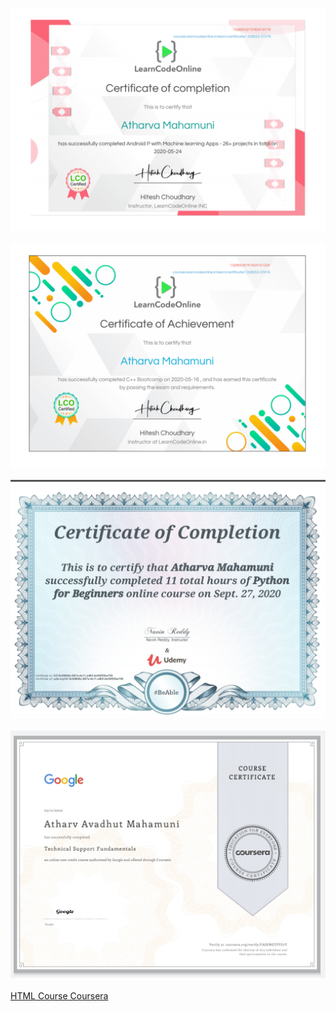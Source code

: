 ![Android Bootcamp with ML kit](https://github.com/AtharvaMahamuni/My-Certificates/blob/main/Courses/technical/LCO_Android.png)
<br/><br/>
![C++ Bootcamp](https://github.com/AtharvaMahamuni/My-Certificates/blob/main/Courses/technical/LCO_CPP_bootcamp.png)
<br/><br/>
![Python Course](https://github.com/AtharvaMahamuni/My-Certificates/blob/main/Courses/technical/pythonUdemy.png)
<br/><br/>
![Google Tchnical support fundamentals](https://github.com/AtharvaMahamuni/My-Certificates/blob/main/Courses/technical/Coursera_Google_tech_supp_fundamental.jpeg)
<br/><br/>
[HTML Course Coursera](https://github.com/AtharvaMahamuni/My-Certificates/blob/main/Courses/technical/Coursera%20HTML.pdf)

